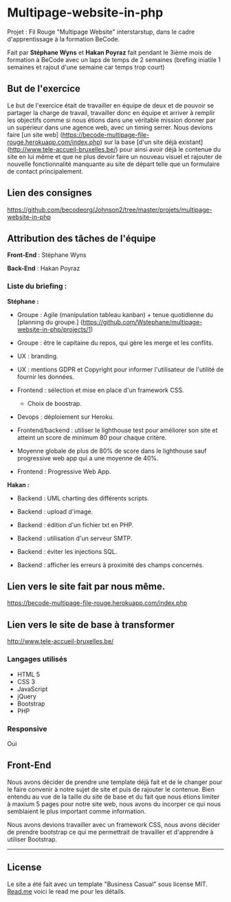 # Multipage-website-in-php


Projet : Fil Rouge "Multipage Website" interstarstup, dans le cadre d'apprentissage à la formation BeCode.

Fait par __Stéphane Wyns__ et __Hakan Poyraz__ fait pendant le 3ième mois de formation à BeCode avec un laps de temps de 2 semaines (brefing iniatile 1 semaines et rajout d'une semaine car temps trop court)


## But de l'exercice


Le but de l'exercice était de travailler en équipe de deux et de pouvoir se partager la charge de travail, travailler donc en équipe et arriver à remplir les objectifs comme si nous étions dans une véritable mission donner par un supérieur dans une agence web, avec un timing serrer. Nous devions faire [un site web] (https://becode-multipage-file-rouge.herokuapp.com/index.php) sur la base [d'un site déjà existant] (http://www.tele-accueil-bruxelles.be/) pour ainsi avoir déjà le contenue du site en lui même et que ne plus devoir faire un nouveau visuel et rajouter de nouvelle fonctionnalité manquante au site de départ telle que un formulaire de contact principalement.


## Lien des consignes


https://github.com/becodeorg/Johnson2/tree/master/projets/multipage-website-in-php


## Attribution des tâches de l'équipe


**Front-End** : Stéphane Wyns    

**Back-End** : Hakan Poyraz   



### Liste du briefing :    


**Stéphane :**    

* Groupe : Agile (manipulation tableau kanban) + tenue quotidienne du [planning du groupe.] (https://github.com/Wstephane/multipage-website-in-php/projects/1)

* Groupe : être le capitaine du repos, qui gère les merge et les conflits.

* UX : branding.

* UX : mentions GDPR et Copyright pour informer l'utilisateur de l'utilité de fournir les données.

* Frontend : sélection et mise en place d'un framework CSS.
  * Choix de boostrap.

* Devops : déploiement sur Heroku.

* Frontend/backend : utiliser le lighthouse test pour améliorer son site et atteint un score de minimum 80 pour chaque critère.
 * Moyenne globale de plus de 80% de score dans le lighthouse sauf progressive web app qui a une moyenne de 40%.

* Frontend : Progressive Web App.  


**Hakan :**  

* Backend : UML charting des différents scripts.

* Backend : upload d'image.

* Backend : édition d'un fichier txt en PHP.

* Backend : utilisation d'un serveur SMTP.

* Backend : éviter les injections SQL.

* Backend : afficher les erreurs à proximité des champs concernés.  



## Lien vers le site fait par nous même.


  https://becode-multipage-file-rouge.herokuapp.com/index.php


## Lien vers le site de base à transformer


  http://www.tele-accueil-bruxelles.be/


### Langages utilisés


* HTML 5
* CSS 3
* JavaScript
* jQuery
* Bootstrap
* PHP


### Responsive


Oui


## Front-End

Nous avons décider de prendre une template déjà fait et de le changer pour le faire convenir à notre sujet de site et puis de rajouter le contenue. Bien entendu au vue de la taille du site de base et du fait que nous étions limiter à maxium 5 pages pour notre site web, nous avons du incorper ce qui nous semblaient le plus important comme information.

Nous avons devions travailler avec un framework CSS, nous avons décider de prendre bootstrap ce qui me permettrait de travailler et d'apprendre à utiliser Bootstrap.


----------------------------------

## License


Le site a été fait avec un template "Business Casual" sous license MIT. [Read.me](https://github.com/Wstephane/multipage-website-in-php/blob/master/READMEtemplate.md) voici le read me pour les détails.
